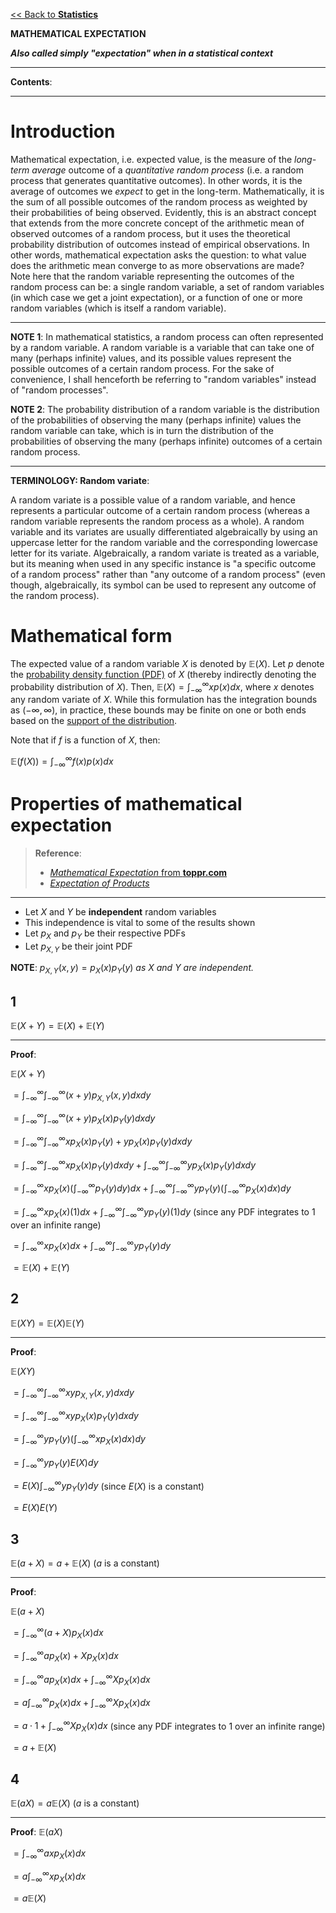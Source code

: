 <head>
  <script>
    MathJax = {
      tex: {
        inlineMath: [['$', '$']]
      }
    };
  </script>
  <script id="MathJax-script" async
    src="https://cdn.jsdelivr.net/npm/mathjax@3/es5/tex-chtml.js">
  </script>
</head>

[<< Back to **Statistics**](https://pranigopu.github.io/statistics)

**MATHEMATICAL EXPECTATION**

**_Also called simply "expectation" when in a statistical context_**

---

**Contents**:


---

# Introduction
Mathematical expectation, i.e. expected value, is the measure of the _long-term average_ outcome of a _quantitative random process_ (i.e. a random process that generates quantitative outcomes). In other words, it is the average of outcomes we _expect_ to get in the long-term. Mathematically, it is the sum of all possible outcomes of the random process as weighted by their probabilities of being observed. Evidently, this is an abstract concept that extends from the more concrete concept of the arithmetic mean of observed outcomes of a random process, but it uses the theoretical probability distribution of outcomes instead of empirical observations. In other words, mathematical expectation asks the question: to what value does the arithmetic mean converge to as more observations are made? Note here that the random variable representing the outcomes of the random process can be: a single random variable, a set of random variables (in which case we get a joint expectation), or a function of one or more random variables (which is itself a random variable).

---

**NOTE 1**: In mathematical statistics, a random process can often represented by a random variable. A random variable is a variable that can take one of many (perhaps infinite) values, and its possible values represent the possible outcomes of a certain random process. For the sake of convenience, I shall henceforth be referring to "random variables" instead of "random processes".

**NOTE 2**: The probability distribution of a random variable is the distribution of the probabilities of observing the many (perhaps infinite) values the random variable can take, which is in turn the distribution of the probabilities of observing the many (perhaps infinite) outcomes of a certain random process.

---

**TERMINOLOGY: Random variate**:

A random variate is a possible value of a random variable, and hence represents a particular outcome of a certain random process (whereas a random variable represents the random process as a whole). A random variable and its variates are usually differentiated algebraically by using an uppercase letter for the random variable and the corresponding lowercase letter for its variate. Algebraically, a random variate is treated as a variable, but its meaning when used in any specific instance is "a specific outcome of a random process" rather than "any outcome of a random process" (even though, algebraically, its symbol can be used to represent any outcome of the random process).

# Mathematical form
The expected value of a random variable $X$ is denoted by $\mathbb{E}(X)$. Let $p$ denote the [probability density function (PDF)](https://pranigopu.github.io/statistics/quantifying-probability.html#probability-density-function) of $X$ (thereby indirectly denoting the probability distribution of $X$). Then, $\mathbb{E}(X) = \int_{-\infty}^{\infty} x p(x) dx$, where $x$ denotes any random variate of $X$. While this formulation has the integration bounds as $(-\infty, \infty)$, in practice, these bounds may be finite on one or both ends based on the [support of the distribution](https://pranigopu.github.io/statistics/approximating-distributions.html#21-support-of-a-distribution).

Note that if $f$ is a function of $X$, then:

$\mathbb{E}(f(X)) = \int_{-\infty}^{\infty} f(x) p(x) dx$

# Properties of mathematical expectation
> **Reference**:
> 
> - [_Mathematical Expectation_ from **toppr.com**](https://www.toppr.com/guides/fundamentals-of-business-mathematics-and-statistics/probability/mathematical-expectation/)
> - [_Expectation of Products_](https://library.fiveable.me/key-terms/statistical-inference/expectation-of-products)

---

- Let $X$ and $Y$ be **independent** random variables
- This independence is vital to some of the results shown
- Let $p_X$ and $p_Y$ be their respective PDFs
- Let $p_{X,Y}$ be their joint PDF

**NOTE**: $p_{X,Y}(x, y) = p_X(x)p_Y(y)$ _as_ $X$ _and_ $Y$ _are independent._

## 1
$\mathbb{E}(X + Y) = \mathbb{E}(X) + \mathbb{E}(Y)$

---

**Proof**:

$\mathbb{E}(X + Y)$

$= \int_{-\infty}^{\infty} \int_{-\infty}^{\infty} (x + y) p_{X,Y}(x, y) dxdy$

$= \int_{-\infty}^{\infty} \int_{-\infty}^{\infty} (x + y) p_X(x)p_Y(y) dxdy$

$= \int_{-\infty}^{\infty} \int_{-\infty}^{\infty} x p_X(x)p_Y(y) + y p_X(x)p_Y(y) dxdy$

$= \int_{-\infty}^{\infty} \int_{-\infty}^{\infty} x p_X(x)p_Y(y) dxdy + \int_{-\infty}^{\infty} \int_{-\infty}^{\infty} y p_X(x)p_Y(y) dxdy$

$= \int_{-\infty}^{\infty} x p_X(x) (\int_{-\infty}^{\infty} p_Y(y) dy)dx + \int_{-\infty}^{\infty} \int_{-\infty}^{\infty} y p_Y(y)(\int_{-\infty}^{\infty} p_X(x) dx)dy$

$= \int_{-\infty}^{\infty} x p_X(x) (1)dx + \int_{-\infty}^{\infty} \int_{-\infty}^{\infty} y p_Y(y)(1)dy$ (since any PDF integrates to 1 over an infinite range)

$= \int_{-\infty}^{\infty} x p_X(x)dx + \int_{-\infty}^{\infty} \int_{-\infty}^{\infty} y p_Y(y)dy$

$= \mathbb{E}(X) + \mathbb{E}(Y)$

## 2
$\mathbb{E}(XY) = \mathbb{E}(X)\mathbb{E}(Y)$

---

**Proof**:

$\mathbb{E}(XY)$

$= \int_{-\infty}^{\infty} \int_{-\infty}^{\infty} xy p_{X,Y}(x, y) dxdy$

$= \int_{-\infty}^{\infty} \int_{-\infty}^{\infty} xy p_X(x)p_Y(y) dxdy$

$= \int_{-\infty}^{\infty} y p_Y(y) (\int_{-\infty}^{\infty} x p_X(x) dx)dy$

$= \int_{-\infty}^{\infty} y p_Y(y) E(X) dy$

$= E(X) \int_{-\infty}^{\infty} y p_Y(y) dy$ (since $E(X)$ is a constant)

$= E(X)E(Y)$

## 3
$\mathbb{E}(a + X) = a + \mathbb{E}(X)$ ($a$ is a constant)

---

**Proof**:

$\mathbb{E}(a + X)$

$= \int_{-\infty}^{\infty} (a + X) p_X(x) dx$

$= \int_{-\infty}^{\infty} a p_X(x) + X p_X(x) dx$

$= \int_{-\infty}^{\infty} a p_X(x) dx + \int_{-\infty}^{\infty} X p_X(x) dx$

$= a \int_{-\infty}^{\infty} p_X(x) dx + \int_{-\infty}^{\infty} X p_X(x) dx$

$= a \cdot 1 + \int_{-\infty}^{\infty} X p_X(x) dx$ (since any PDF integrates to 1 over an infinite range)

$= a + \mathbb{E}(X)$

## 4
$\mathbb{E}(aX) = a \mathbb{E}(X)$ ($a$ is a constant)

---

**Proof**:
$\mathbb{E}(aX)$

$= \int_{-\infty}^{\infty} ax p_X(x) dx$

$= a \int_{-\infty}^{\infty} x p_X(x) dx$

$= a \mathbb{E}(X)$